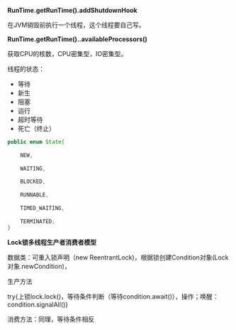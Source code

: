 **RunTime.getRunTime().addShutdownHook**

在JVM销毁前执行一个线程，这个线程要自己写。

**RunTime.getRunTime()..availableProcessors()**

获取CPU的核数，CPU密集型，IO密集型。

线程的状态：

- 等待
- 新生
- 阻塞
- 运行
- 超时等待
- 死亡（终止）

```java
public enum State{
	
	NEW,
	
	WAITING,
	
	BLOCKED,
	
	RUNNABLE,
	
	TIMED_WAITING,
	
	TERMINATED;
}
```

**Lock锁多线程生产者消费者模型**

数据类：可重入锁声明（new ReentrantLock)，根据锁创建Condition对象(Lock对象.newCondition)，

生产方法

try{上锁lock.lock()，等待条件判断（等待condition.await()），操作；唤醒：condition.signalAll()}

消费方法：同理，等待条件相反